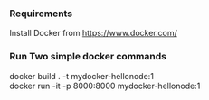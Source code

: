 ### Requirements
Install Docker from https://www.docker.com/

### Run Two simple docker commands
docker build . -t mydocker-hellonode:1 <br>
docker run -it -p 8000:8000 mydocker-hellonode:1


